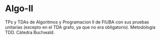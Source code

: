 # Algo-II

TPs y TDAs de Algoritmos y Programacion II de FIUBA con sus pruebas unitarias (excepto en el TDA grafo, ya que no era obligatorio). Metodologia TDD. Càtedra Buchwald.
